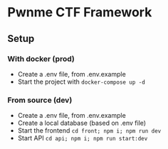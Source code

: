 # Pwnme CTF Framework

## Setup

### With docker (prod)

- Create a .env file, from .env.example
- Start the project with `docker-compose up -d`

### From source (dev)

- Create a .env file, from .env.example
- Create a local database (based on .env file)
- Start the frontend `cd front; npm i; npm run dev`
- Start API `cd api; npm i; npm run start:dev`